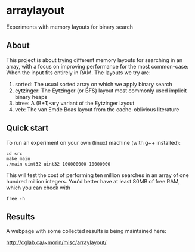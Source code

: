 # arraylayout
Experiments with memory layouts for binary search

## About
This project is about trying different memory layouts for searching in an array, with a focus on improving performance for the most common-case: When the input fits entirely in RAM. The layouts we try are:

1. sorted: The usual sorted array on which we apply binary search
2. eytzinger: The Eytzinger (or BFS) layout most commonly used implicit binary heaps
3. btree: A (B+1)-ary variant of the Eytzinger layout
4. veb: The van Emde Boas layout from the cache-oblivious literature

## Quick start
To run an experiment on your own (linux) machine (with g++ installed):

    cd src
    make main
    ./main uint32 uint32 100000000 10000000

This will test the cost of performing ten million searches in an array of one hundred million integers.  You'd better have at least 80MB of free RAM, which you can check with

    free -h

## Results

A webpage with some collected results is being maintained here:

http://cglab.ca/~morin/misc/arraylayout/

